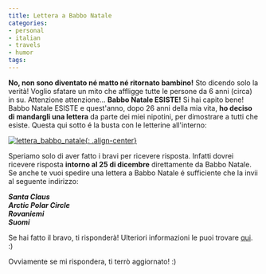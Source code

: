 ```yaml
---
title: Lettera a Babbo Natale
categories:
- personal
- italian
- travels
- humor
tags:
---
```

**No, non sono diventato né matto né ritornato bambino!** Sto dicendo solo la verità! Voglio sfatare un mito che affligge tutte le persone da 6 anni (circa) in su. Attenzione attenzione... **Babbo Natale ESISTE!** Si hai capito bene! Babbo Natale ESISTE e quest'anno, dopo 26 anni della mia vita, **ho deciso di mandargli una lettera** da parte dei miei nipotini, per dimostrare a tutti che esiste. Questa qui sotto é la busta con le letterine all'interno:

[![lettera_babbo_natale]({{site.url}}/images/lettera_babbo_natale.jpg){: .align-center}]({{site.url}}/images/lettera_babbo_natale.jpg)

Speriamo solo di aver fatto i bravi per ricevere risposta. Infatti dovrei
ricevere risposta **intorno al 25 di dicembre** direttamente da Babbo Natale.
Se anche te vuoi spedire una lettera a Babbo Natale é sufficiente che la invii
al seguente indirizzo:

_**Santa Claus  
Arctic Polar Circle  
Rovaniemi  
Suomi**_

Se hai fatto il bravo, ti risponderà! Ulteriori informazioni le puoi trovare
[qui](http://www.posti.fi/postimerkkikeskus/jpp/en_kirjeet.htm). :)

Ovviamente se mi rispondera, ti terrò aggiornato! :)
